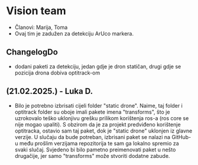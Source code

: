 # Vision team

* Članovi: Marija, Toma
* Ovaj tim je zadužen za detekciju ArUco markera.


## ChangelogDo

* dodani paketi za detekciju, jedan gdje je dron statičan, drugi gdje se pozicija drona dobiva optitrack-om

## (21.02.2025.) - Luka D.

* Bilo je potrebno izbrisati cijeli folder "static drone". Naime, taj folder i optitrack folder su oboje imali pakete imena "transforms", što je uzrokovalo teško uklonjivu grešku prilikom korištenja ros-a (ros core se nije mogao upaliti). S obzirom da je za projekt predviđeno korištenje optitracka, ostavio sam taj paket, dok je "static drone" uklonjen iz glavne verzije. U slučaju da bude potreban, izbrisani paket se nalazi na GitHub-u među prošlim verzijama repozitorija te sam ga lokalno spremio za svaki slučaj. Svjedeno bi bilo pametno preimenovati paket u nešto drugačije, jer samo "transforms" može stvoriti dodatne zabude.
